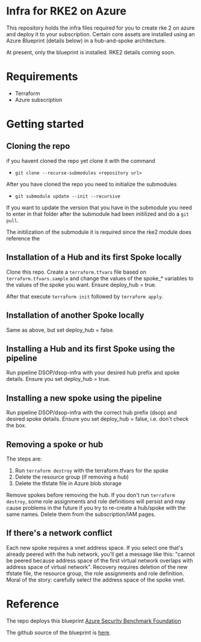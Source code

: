 # Infra for RKE2 on Azure

This repository holds the infra files required for you to create rke 2 on azure and deploy it to your subscription. Certain core assets are installed using an Azure Blueprint (details below) in a hub-and-spoke architecture. 

At present, only the blueprint is installed. RKE2 details coming soon.  

# Requirements

- Terraform
- Azure subscription

# Getting started

## Cloning the repo

if you havent cloned the repo yet clone it with the command

- `git clone --recurse-submodules <repository url>`

After you have cloned the repo you need to initialize the submodules

- `git submodule update --init --recursive`

If you want to update the version that you have in the submodule you need to enter in that folder after the submodule had been initilized and do a `git pull`.

The initilization of the submodule it is required since the rke2 module does reference the  

## Installation of a Hub and its first Spoke locally
Clone this repo. Create a `terraform.tfvars` file based on `terraform.tfvars.sample` and change the values of the spoke_* variables to the values of the spoke you want. Ensure deploy_hub = true.  

After that execute `terraform init` followed by `terraform apply`.  

## Installation of another Spoke locally
Same as above, but set deploy_hub = false.

## Installing a Hub and its first Spoke using the pipeline
Run pipeline DSOP/dsop-infra with your desired hub prefix and spoke details. Ensure you set deploy_hub = true.

## Installing a new spoke using the pipeline
Run pipeline DSOP/dsop-infra with the correct hub prefix (dsop) and desired spoke details. Ensure you set deploy_hub = false, i.e. don't check the box.  

## Removing a spoke or hub
The steps are:
1. Run `terraform destroy` with the terraform.tfvars for the spoke
2. Delete the resource group (if removing a hub)
3. Delete the tfstate file in Azure blob storage

Remove spokes before removing the hub. If you don't run `terraform destroy`, some role assignments and role definitions will persist and may cause problems in the future if you try to re-create a hub/spoke with the same names. Delete them from the subscription/IAM pages.  

## If there's a network conflict
Each new spoke requires a vnet address space. If you select one that's already peered with the hub network, you'll get a message like this: "cannot be peered because address space of the first virtual network overlaps with address space of virtual network". Recovery requires deletion of the new tfstate file, the resource group, the role assignments and role definition. Moral of the story: carefully select the address space of the spoke vnet.

# Reference
The repo deploys this blueprint [Azure Security Benchmark Foundation](https://docs.microsoft.com/en-us/azure/governance/blueprints/samples/azure-security-benchmark-foundation/)

The github source of the blueprint is [here](https://github.com/Azure/azure-blueprints/tree/master/samples/001-builtins/ASBF_Gov).


